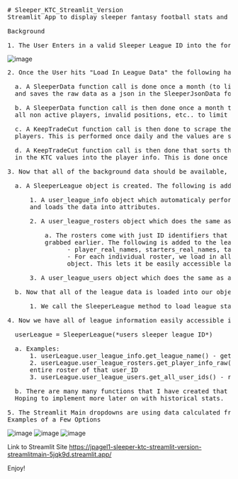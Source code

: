 <pre>
# Sleeper_KTC_Streamlit_Version
Streamlit App to display sleeper fantasy football stats and KTC values based on League ID

Background

1. The User Enters in a valid Sleeper League ID into the form on the streamlit webapp.
</pre>
![image](https://user-images.githubusercontent.com/31528908/222980977-f04af900-497e-40b2-a219-83afd8f47899.png)
<pre>
2. Once the User hits "Load In League Data" the following happens in the background. 

  a. A SleeperData function call is done once a month (to limit api calls since it is a large file) 
  and saves the raw data as a json in the SleeperJsonData folder.
  
  b. A SleeperData function call is then done once a month to the data gathered above to filter out 
  all non active players, invalid positions, etc.. to limit the file size for later use.
  
  c. A KeepTradeCut function call is then done to scrape the KTC website and get up to date values for 
  players. This is performed once daily and the values are saved into a csv inside of the KTCValues folder. 
  
  d. A KeepTradeCut function call is then done that sorts through the filtered nfl player data and adds 
  in the KTC values into the player info. This is done once a day.

3. Now that all of the background data should be available, the following occurs automatically. 

  a. A SleeperLeague object is created. The following is added to the object. 
      
      1. A user_league_info object which automaticaly performed sleeper api call to get league info 
      and loads the data into attributes. 
      
      2. A user_league_rosters object which does the same as above but for league rosters.
          
          a. The rosters come with just ID identifiers that match with the large raw nfl player json 
          grabbed earlier. The following is added to the league roster info:
                - player_real_names, starters_real_names, taxi_real_names
                - For each individual roster, we load in all nfl data for that player info the roster 
                object. This lets it be easily accessible later on.
      
      3. A user_league_users object which does the same as above but for league users. 
  
  b. Now that all of the league data is loaded into our object.
      
      1. We call the SleeperLeague method to load league stats. and store it into self.league_data_calculated.
      
4. Now we have all of league information easily accessible in our SleeperLeague object.

  userLeague = SleeperLeague(*users sleeper league ID*)
  
  a. Examples:
      1. userLeague.user_league_info.get_league_name() - gets league name
      2. userLeague.user_league_rosters.get_player_info_raw(user_ID) -  gets all nfl player info for 
      entire roster of that user_ID
      3. userLeague.user_league_users.get_all_user_ids() - returns a list of all user ids in the league
      
  b. There are many many functions that I have created that I am not using in the streamlit version of the app. 
  Hoping to implement more later on with historical stats. 
  
5. The Streamlit Main dropdowns are using data calculated from the SleeperLeagues objects attribute self.league_data_calculated. 
Examples of a Few Options
</pre>
![image](https://user-images.githubusercontent.com/31528908/222982213-da3810f5-49c6-4315-992f-c66ad57442e0.png)
![image](https://user-images.githubusercontent.com/31528908/222982228-0383a05d-e27e-4361-a658-e58a966519e2.png)
![image](https://user-images.githubusercontent.com/31528908/222982347-2ec53d77-9042-4dbd-b8af-6dbc55c21192.png)



Link to Streamlit Site
https://jpagel1-sleeper-ktc-streamlit-version-streamlitmain-5jqk9d.streamlit.app/

Enjoy!

